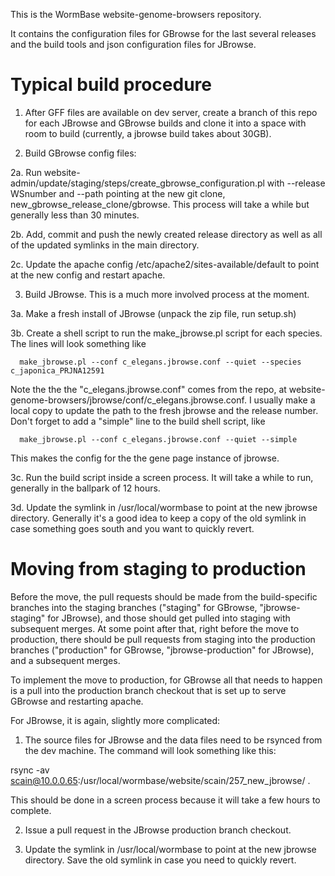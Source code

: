This is the WormBase website-genome-browsers repository.

It contains the configuration files for GBrowse for the last several releases
and the build tools and json configuration files for JBrowse.

Typical build procedure
=======================

1. After GFF files are available on dev server, create a branch of this repo
for each JBrowse and GBrowse builds and clone it into a space
with room to build (currently, a jbrowse build takes about 30GB).

2. Build GBrowse config files:

2a. Run website-admin/update/staging/steps/create_gbrowse_configuration.pl 
    with --release WSnumber and --path pointing at the new git clone,
    new_gbrowse_release_clone/gbrowse.  This process will take a while
    but generally less than 30 minutes.

2b. Add, commit and push the newly created release directory as well as all
    of the updated symlinks in the main directory.

2c. Update the apache config /etc/apache2/sites-available/default to point 
    at the new config and restart apache.

3. Build JBrowse.  This is a much more involved process at the moment.

3a. Make a fresh install of JBrowse (unpack the zip file, run setup.sh)

3b. Create a shell script to run the make_jbrowse.pl script for each species.
The lines will look something like

      make_jbrowse.pl --conf c_elegans.jbrowse.conf --quiet --species c_japonica_PRJNA12591

Note the the the "c_elegans.jbrowse.conf" comes from the repo, at
website-genome-browsers/jbrowse/conf/c_elegans.jbrowse.conf. I usually
make a local copy to update the path to the fresh jbrowse and the release
number.  Don't forget to add a "simple" line to the build shell script, like

      make_jbrowse.pl --conf c_elegans.jbrowse.conf --quiet --simple

This makes the config for the the gene page instance of jbrowse.

3c. Run the build script inside a screen process.  It will take a while
    to run, generally in the ballpark of 12 hours.

3d. Update the symlink in /usr/local/wormbase to point at the new jbrowse
    directory.  Generally it's a good idea to keep a copy of the old symlink
    in case something goes south and you want to quickly revert.

Moving from staging to production
=================================

Before the move, the pull requests should be made from the build-specific
branches into the staging branches ("staging" for GBrowse, "jbrowse-staging"
for JBrowse), and those should get pulled into staging with subsequent merges. 
At some point after that, right before the move to production, there should be
pull requests from staging into the production branches ("production" for
GBrowse, "jbrowse-production" for JBrowse), and a subsequent merges.

To implement the move to production, for GBrowse all that needs to happen
is a pull into the production branch checkout that is set up to serve
GBrowse and restarting apache.

For JBrowse, it is again, slightly more complicated:

1. The source files for JBrowse and the data files need to be rsynced from 
the dev machine.  The command will look something like this:

  rsync -av scain@10.0.0.65:/usr/local/wormbase/website/scain/257_new_jbrowse/ .

This should be done in a screen process because it will take a few hours to
complete.

2. Issue a pull request in the JBrowse production branch checkout.

3. Update the symlink in /usr/local/wormbase to point at the new jbrowse
directory.  Save the old symlink in case you need to quickly revert.

